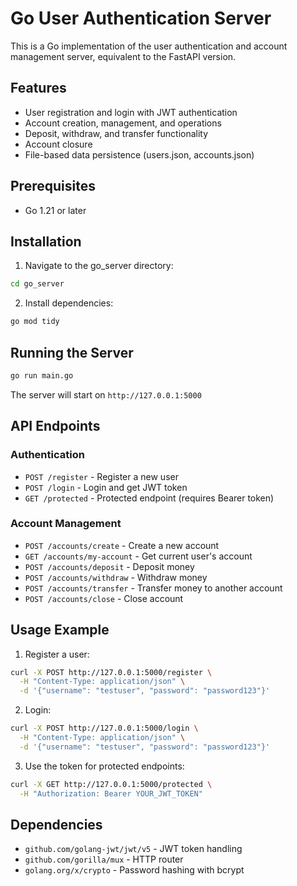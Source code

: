 # Go User Authentication Server

This is a Go implementation of the user authentication and account management server, equivalent to the FastAPI version.

## Features

- User registration and login with JWT authentication
- Account creation, management, and operations
- Deposit, withdraw, and transfer functionality
- Account closure
- File-based data persistence (users.json, accounts.json)

## Prerequisites

- Go 1.21 or later

## Installation

1. Navigate to the go_server directory:
```bash
cd go_server
```

2. Install dependencies:
```bash
go mod tidy
```

## Running the Server

```bash
go run main.go
```

The server will start on `http://127.0.0.1:5000`

## API Endpoints

### Authentication
- `POST /register` - Register a new user
- `POST /login` - Login and get JWT token
- `GET /protected` - Protected endpoint (requires Bearer token)

### Account Management
- `POST /accounts/create` - Create a new account
- `GET /accounts/my-account` - Get current user's account
- `POST /accounts/deposit` - Deposit money
- `POST /accounts/withdraw` - Withdraw money
- `POST /accounts/transfer` - Transfer money to another account
- `POST /accounts/close` - Close account

## Usage Example

1. Register a user:
```bash
curl -X POST http://127.0.0.1:5000/register \
  -H "Content-Type: application/json" \
  -d '{"username": "testuser", "password": "password123"}'
```

2. Login:
```bash
curl -X POST http://127.0.0.1:5000/login \
  -H "Content-Type: application/json" \
  -d '{"username": "testuser", "password": "password123"}'
```

3. Use the token for protected endpoints:
```bash
curl -X GET http://127.0.0.1:5000/protected \
  -H "Authorization: Bearer YOUR_JWT_TOKEN"
```

## Dependencies

- `github.com/golang-jwt/jwt/v5` - JWT token handling
- `github.com/gorilla/mux` - HTTP router
- `golang.org/x/crypto` - Password hashing with bcrypt
